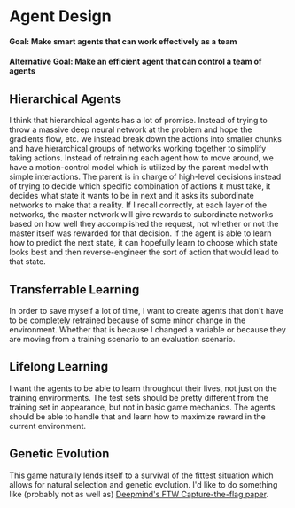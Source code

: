 # Agent Design

#### Goal: Make smart agents that can work effectively as a team
#### Alternative Goal: Make an efficient agent that can control a team of agents

## Hierarchical Agents
I think that hierarchical agents has a lot of promise.  Instead of trying to throw a massive deep neural network at the problem and hope the gradients flow, etc. we instead break down the actions into smaller chunks and have hierarchical groups of networks working together to simplify taking actions.
Instead of retraining each agent how to move around, we have a motion-control model which is utilized by the parent model with simple interactions.  The parent is in charge of high-level decisions instead of trying to decide which specific combination of actions it must take, it decides what state it wants to be in next and it asks its subordinate networks to make that a reality.
If I recall correctly, at each layer of the networks, the master network will give rewards to subordinate networks based on how well they accomplished the request, not whether or not the master itself was rewarded for that decision.
If the agent is able to learn how to predict the next state, it can hopefully learn to choose which state looks best and then reverse-engineer the sort of action that would lead to that state.

## Transferrable Learning
In order to save myself a lot of time, I want to create agents that don't have to be completely retrained because of some minor change in the environment.  Whether that is because I changed a variable or because they are moving from a training scenario to an evaluation scenario.

## Lifelong Learning
I want the agents to be able to learn throughout their lives, not just on the training environments.  The test sets should be pretty different from the training set in appearance, but not in basic game mechanics.  The agents should be able to handle that and learn how to maximize reward in the current environment.

## Genetic Evolution
This game naturally lends itself to a survival of the fittest situation which allows for natural selection and genetic evolution.  I'd like to do something like (probably not as well as) [Deepmind's FTW Capture-the-flag paper](deepmind.com/blog/article/capture-the-flag-science).

